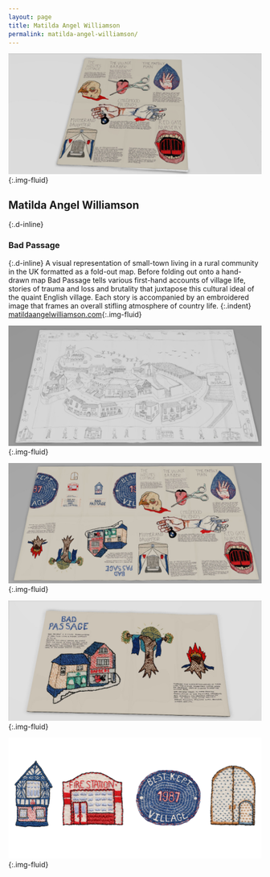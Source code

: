 ```yaml
---
layout: page
title: Matilda Angel Williamson
permalink: matilda-angel-williamson/
---
```

![Photograph of fold-out poster featuring embroidered illustrations](../images/matilda_williamson_01.jpg "Embroidered illustration artwork"){:.img-fluid}
## Matilda Angel Williamson
{:.d-inline}
### Bad Passage
{:.d-inline}
A visual representation of small-town living in a rural community in the UK formatted as a fold-out map. Before folding out onto a hand-drawn map Bad Passage tells various first-hand accounts of village life, stories of trauma and loss and brutality that juxtapose this cultural ideal of the quaint English village. Each story is accompanied by an embroidered image that frames an overall stifling atmosphere of country life.
{:.indent}
[matildaangelwilliamson.com](https://matildaangelwilliamson.com){:.img-fluid}


![Photograph of hand drawn map illustration](../images/matilda_williamson_02.jpg "Hand dran map illustration"){:.img-fluid}

![Photograph of fold-out poster featuring embroidered illustrations](../images/matilda_williamson_03.jpg "Embroidered illustration artwork"){:.img-fluid}

![Photograph of fold-out poster featuring embroidered illustrations](../images/matilda_williamson_04.jpg "Embroidered illustration artwork"){:.img-fluid}

![4 embroidered illustrations](../images/matilda_williamson_05.jpg "Embroidered illustration artwork"){:.img-fluid}
